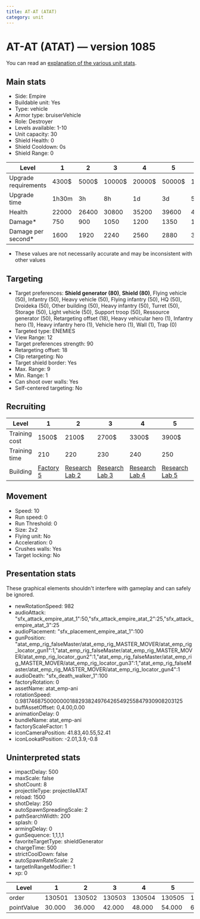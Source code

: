 ```yaml
---
title: AT-AT (ATAT)
category: unit
---
```


# AT-AT (ATAT) — version 1085

You can read an [explanation  of the various unit stats](unitexplained.md).

## Main stats

  * Side: Empire
  * Buildable unit: Yes
  * Type: vehicle
  * Armor type: bruiserVehicle
  * Role: Destroyer
  * Levels available: 1-10
  * Unit capacity: 30
  * Shield Health: 0
  * Shield Cooldown: 0s
  * Shield Range: 0

|Level               |1    |2    |3     |4     |5     |6      |7      |8      |9       |10      |
|--------------------|-----|-----|------|------|------|-------|-------|-------|--------|--------|
|Upgrade requirements|4300$|5000$|10000$|20000$|50000$|135000$|225000$|450000$|1500000$|2500000$|
|Upgrade time        |1h30m|3h   |8h    |1d    |3d    |5d     |1w     |1w3d   |2w      |2w      |
|Health              |22000|26400|30800 |35200 |39600 |44000  |48400  |52800  |57200   |66000   |
|Damage*             |750  |900  |1050  |1200  |1350  |1500   |1650   |1800   |1950    |2250    |
|Damage per second*  |1600 |1920 |2240  |2560  |2880  |3200   |3520   |3840   |4160    |4800    |

* These values are not necessarily accurate and may be inconsistent with other values

## Targeting

  * Target preferences: **Shield generator (80)**, **Shield (80)**, Flying vehicle (50), Infantry (50), Heavy vehicle (50), Flying infantry (50), HQ (50), Droideka (50), Other building (50), Heavy infantry (50), Turret (50), Storage (50), Light vehicle (50), Support troop (50), Ressource generator (50), Retargeting offset (18), Heavy vehicular hero (1), Infantry hero (1), Heavy infantry hero (1), Vehicle hero (1), Wall (1), Trap (0)
  * Targeted type: ENEMIES
  * View Range: 12
  * Target preferences strength: 90
  * Retargeting offset: 18
  * Clip retargeting: No
  * Target shield border: Yes
  * Max. Range: 9
  * Min. Range: 1
  * Can shoot over walls: Yes
  * Self-centered targeting: No

## Recruiting

|Level        |1                              |2                                      |3                                      |4                                      |5                                      |6                                      |7                                      |8                                      |9                                      |10                                      |
|-------------|-------------------------------|---------------------------------------|---------------------------------------|---------------------------------------|---------------------------------------|---------------------------------------|---------------------------------------|---------------------------------------|---------------------------------------|----------------------------------------|
|Training cost|1500$                          |2100$                                  |2700$                                  |3300$                                  |3900$                                  |4500$                                  |5100$                                  |6000$                                  |6300$                                  |6900$                                   |
|Training time|210                            |220                                    |230                                    |240                                    |250                                    |260                                    |270                                    |400                                    |430                                    |460                                     |
|Building     |[Factory 5](empireFactory.html)|[Research Lab 2](empireOffenseLab.html)|[Research Lab 3](empireOffenseLab.html)|[Research Lab 4](empireOffenseLab.html)|[Research Lab 5](empireOffenseLab.html)|[Research Lab 6](empireOffenseLab.html)|[Research Lab 7](empireOffenseLab.html)|[Research Lab 8](empireOffenseLab.html)|[Research Lab 9](empireOffenseLab.html)|[Research Lab 10](empireOffenseLab.html)|

## Movement

  * Speed: 10
  * Run speed: 0
  * Run Threshold: 0
  * Size: 2x2
  * Flying unit: No
  * Acceleration: 0
  * Crushes walls: Yes
  * Target locking: No

## Presentation stats

These graphical elements shouldn't interfere with gameplay and can safely be ignored.

  * newRotationSpeed: 982
  * audioAttack: "sfx_attack_empire_atat_1":50,"sfx_attack_empire_atat_2":25,"sfx_attack_empire_atat_3":25
  * audioPlacement: "sfx_placement_empire_atat_1":100
  * gunPosition: "atat_emp_rig_falseMaster/atat_emp_rig_MASTER_MOVER/atat_emp_rig_locator_gun1":1,"atat_emp_rig_falseMaster/atat_emp_rig_MASTER_MOVER/atat_emp_rig_locator_gun2":1,"atat_emp_rig_falseMaster/atat_emp_rig_MASTER_MOVER/atat_emp_rig_locator_gun3":1,"atat_emp_rig_falseMaster/atat_emp_rig_MASTER_MOVER/atat_emp_rig_locator_gun4":1
  * audioDeath: "sfx_death_walker_1":100
  * factoryRotation: 0
  * assetName: atat_emp-ani
  * rotationSpeed: 0.9817468750000000188293824976426549255847930908203125
  * buffAssetOffset: 0,4.00,0.00
  * animationDelay: 0
  * bundleName: atat_emp-ani
  * factoryScaleFactor: 1
  * iconCameraPosition: 41.83,40.55,52.41
  * iconLookatPosition: -2.01,3.9,-0.8

## Uninterpreted stats

  * impactDelay: 500
  * maxScale: false
  * shotCount: 8
  * projectileType: projectileATAT
  * reload: 1500
  * shotDelay: 250
  * autoSpawnSpreadingScale: 2
  * pathSearchWidth: 200
  * splash: 0
  * armingDelay: 0
  * gunSequence: 1,1,1,1
  * favoriteTargetType: shieldGenerator
  * chargeTime: 500
  * strictCoolDown: false
  * autoSpawnRateScale: 2
  * targetInRangeModifier: 1
  * xp: 0

|Level     |1     |2     |3     |4     |5     |6     |7     |8     |9     |10    |
|----------|------|------|------|------|------|------|------|------|------|------|
|order     |130501|130502|130503|130504|130505|130506|130507|130508|130509|130510|
|pointValue|30.000|36.000|42.000|48.000|54.000|60.000|66.000|72.000|78.000|90.000|

